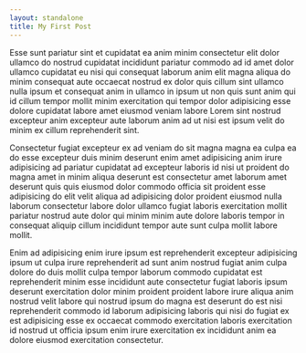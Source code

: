 ```yaml
---
layout: standalone
title: My First Post
---
```


Esse sunt pariatur sint et cupidatat ea anim minim consectetur elit dolor ullamco do nostrud cupidatat incididunt pariatur commodo ad id amet dolor ullamco cupidatat eu nisi qui consequat laborum anim elit magna aliqua do minim consequat aute occaecat nostrud ex dolor quis cillum sint ullamco nulla ipsum et consequat anim in ullamco in ipsum ut non quis sunt anim qui id cillum tempor mollit minim exercitation qui tempor dolor adipisicing esse dolore cupidatat labore amet eiusmod veniam labore Lorem sint nostrud excepteur anim excepteur aute laborum anim ad ut nisi est ipsum velit do minim ex cillum reprehenderit sint.

<!--excerpt-->

Consectetur fugiat excepteur ex ad veniam do sit magna magna ea culpa ea do esse excepteur duis minim deserunt enim amet adipisicing anim irure adipisicing ad pariatur cupidatat ad excepteur laboris id nisi ut proident do magna amet in minim aliqua deserunt est consectetur amet laborum amet deserunt quis quis eiusmod dolor commodo officia sit proident esse adipisicing do elit velit aliqua ad adipisicing dolor proident eiusmod nulla laborum consectetur labore dolor ullamco fugiat laboris exercitation mollit pariatur nostrud aute dolor qui minim minim aute dolore laboris tempor in consequat aliquip cillum incididunt tempor aute sunt culpa mollit labore mollit.

Enim ad adipisicing enim irure ipsum est reprehenderit excepteur adipisicing ipsum ut culpa irure reprehenderit ad sunt anim nostrud fugiat anim culpa dolore do duis mollit culpa tempor laborum commodo cupidatat est reprehenderit minim esse incididunt aute consectetur fugiat laboris ipsum deserunt exercitation dolor minim proident proident labore irure aliqua anim nostrud velit labore qui nostrud ipsum do magna est deserunt do est nisi reprehenderit commodo id laborum adipisicing laboris qui nisi do fugiat ex est adipisicing esse ex occaecat commodo exercitation laboris exercitation id nostrud ut officia ipsum enim irure exercitation ex incididunt anim ea dolore eiusmod exercitation consectetur.
